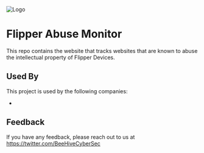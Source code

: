 
![Logo](https://i.imgur.com/lTc3dDG.png)


# Flipper Abuse Monitor

This repo contains the website that tracks websites that are known to abuse the intellectual property of Flipper Devices. 

## Used By

This project is used by the following companies:

-


## Feedback

If you have any feedback, please reach out to us at https://twitter.com/BeeHiveCyberSec
